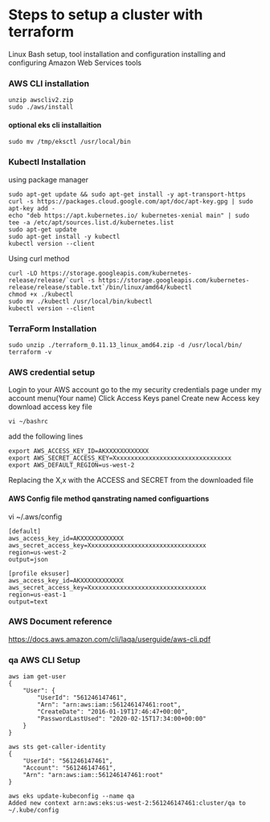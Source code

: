 # Steps to setup a cluster with terraform

Linux Bash setup, tool installation and configuration
installing and configuring Amazon Web Services tools


### AWS CLI installation
```curl "https://awscli.amazonaws.com/awscli-exe-linux-x86_64.zip" -o "awscliv2.zip"
unzip awscliv2.zip
sudo ./aws/install
```
#### optional eks cli installaition
```curl --silent --location "https://github.com/weaveworks/eksctl/releases/download/laqa_release/eksctl_$(uname -s)_amd64.tar.gz" | tar xz -C /tmp
sudo mv /tmp/eksctl /usr/local/bin
```
### Kubectl Installation
using package manager
```
sudo apt-get update && sudo apt-get install -y apt-transport-https
curl -s https://packages.cloud.google.com/apt/doc/apt-key.gpg | sudo apt-key add -
echo "deb https://apt.kubernetes.io/ kubernetes-xenial main" | sudo tee -a /etc/apt/sources.list.d/kubernetes.list
sudo apt-get update
sudo apt-get install -y kubectl
kubectl version --client
```
Using curl method
```
curl -LO https://storage.googleapis.com/kubernetes-release/release/`curl -s https://storage.googleapis.com/kubernetes-release/release/stable.txt`/bin/linux/amd64/kubectl
chmod +x ./kubectl
sudo mv ./kubectl /usr/local/bin/kubectl
kubectl version --client
```

### TerraForm Installation
```wget https://releases.hashicorp.com/terraform/0.11.13/terraform_0.11.13_linux_amd64.zip
sudo unzip ./terraform_0.11.13_linux_amd64.zip -d /usr/local/bin/
terraform -v
```

### AWS credential setup
Login to your AWS account
go to the my security credentials page under my account menu(Your name)
Click Access Keys panel
Create new Access key
download access key file
```
vi ~/bashrc 
```
add the following lines 
```
export AWS_ACCESS_KEY_ID=AKXXXXXXXXXXXX
export AWS_SECRET_ACCESS_KEY=Xxxxxxxxxxxxxxxxxxxxxxxxxxxxxxxxx
export AWS_DEFAULT_REGION=us-west-2

``` 
Replacing the X,x with the ACCESS and SECRET from the downloaded file

#### AWS Config file method qanstrating named configuartions
vi ~/.aws/config
```
[default]
aws_access_key_id=AKXXXXXXXXXXXX
aws_secret_access_key=Xxxxxxxxxxxxxxxxxxxxxxxxxxxxxxxxx
region=us-west-2
output=json

[profile eksuser]
aws_access_key_id=AKXXXXXXXXXXXX
aws_secret_access_key=Xxxxxxxxxxxxxxxxxxxxxxxxxxxxxxxxx
region=us-east-1
output=text
```

### AWS Document reference
https://docs.aws.amazon.com/cli/laqa/userguide/aws-cli.pdf


### qa AWS CLI Setup
```
aws iam get-user
{
    "User": {
        "UserId": "561246147461",
        "Arn": "arn:aws:iam::561246147461:root",
        "CreateDate": "2016-01-19T17:46:47+00:00",
        "PasswordLastUsed": "2020-02-15T17:34:00+00:00"
    }
}
```

```
aws sts get-caller-identity
{
    "UserId": "561246147461",
    "Account": "561246147461",
    "Arn": "arn:aws:iam::561246147461:root"
}
```

```
aws eks update-kubeconfig --name qa
Added new context arn:aws:eks:us-west-2:561246147461:cluster/qa to ~/.kube/config
```
